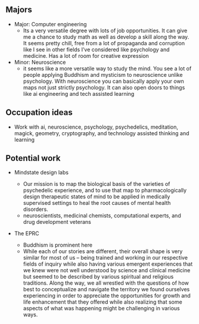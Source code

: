 ## Majors

- Major: Computer engineering 
	- Its a very versatile degree with lots of job opportunities. It can give me a chance to study math as well as develop a skill along the way. It seems pretty chill, free from a lot of propaganda and corruption like I see in other fields I’ve considered like psychology and medicine. Has a lot of room for creative expression
-  Minor: Neuroscience 
	- it seems like a more versatile way to study the mind. You see a lot of people applying Buddhism and mysticism to neuroscience unlike psychology. With neuroscience you can basically apply your own maps not just strictly psychology. It can also open doors to things like ai engineering and tech assisted learning

## Occupation ideas

- Work with ai, neuroscience, psychology, psychedelics, meditation, magick, geometry, cryptography, and technology assisted thinking and learning

## Potential work

- Mindstate design labs
	- Our mission is to map the biological basis of the varieties of psychedelic experience, and to use that map to pharmacologically design therapeutic states of mind to be applied in medically supervised settings to heal the root causes of mental health disorders.
	- neuroscientists, medicinal chemists, computational experts, and drug development veterans

- The EPRC
	- Buddhism is prominent here
	- While each of our stories are different, their overall shape is very similar for most of us – being trained and working in our respective fields of inquiry while also having various emergent experiences that we knew were not well understood by science and clinical medicine but seemed to be described by various spiritual and religious traditions. Along the way, we all wrestled with the questions of how best to conceptualize and navigate the territory we found ourselves experiencing in order to appreciate the opportunities for growth and life enhancement that they offered while also realizing that some aspects of what was happening might be challenging in various ways.
